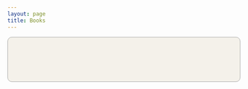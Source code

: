 ```yaml
---
layout: page
title: Books
---
```


<style type="text/css" media="screen">
.gr_grid_container {
    width:100%;
    text-align: center;
    display:flex;
      flex-wrap: wrap;
      flex-direction: row;
      align-items: center;
    
}

.gr_grid_book_container {      
    /* customize book cover container div here */    
    width: 98px;
    height: 160px;    
    overflow: hidden;
}



img{
    height:100%;
}

h3,h2{display:none;}

</style>

<div id="gr_challenge_8863" style="border: 1px solid darkgray; border-radius:10px; padding: 10px; width:100%;min-height:80px;font-family:PT Sans, Helvetica, Arial, sans-serif;margin-bottom:30px;background-color:#F4F1EA;">
<div id="gr_challenge_progress_body_8863" style="font-size: 20px;">

</div>
</div>
<script src="https://www.goodreads.com/user_challenges/widget/11812963-akshay-deo?challenge_id=8863&v=2"></script>

<div id="gr_grid_widget_1571478440">
<!-- Show static html as a placeholder in case js is not enabled - javascript include will override this if things work -->
<div class="gr_grid_container">
</div>
</div>
<script src="https://www.goodreads.com/review/grid_widget/11812963?cover_size=medium&hide_link=&hide_title=&num_books=200&order=d&shelf=read&sort=date_added&widget_id=1571478440" type="text/javascript" charset="utf-8"></script>
